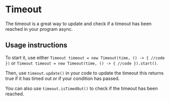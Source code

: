 # Timeout

The timeout is a great way to update and check if a timeout has been reached in your program async.

## Usage instructions

To start it, use either `Timeout timeout = new Timeout(time, () -> { //code })` or `Timeout timeout = new Timeout(time, () -> { //code }).start()`.

Then, use `timeout.update()` in your code to update the timeout this returns true if it has timed out or if your condition has passed.

You can also use `timeout.isTimedOut()` to check if the timeout has been reached.
